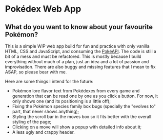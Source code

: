 # Pokédex Web App
## What do you want to know about your favourite Pokémon?

This is a simple WIP web app build for fun and practice with only vanilla HTML, CSS and JavaScript, and consuming the [PokéAPI](https://pokeapi.co/). 
The code is still a bit of a mess and must be refactored. This is mostly because I build everything without much of a plan, just an idea and a lot of passion and improvisation. There are also buggy and missing features that I mean to fix ASAP, so please bear with me. 

Here are some things I intend for the future:
- Pokémon lore flavor text from Pokédexes from every game and generation that can be read one by one as you click a button. For now, it only shows one (and its positioning is a little off);
- Fixing the Pokémon species family box bugs (specially the "evolves to" part, that never shows anything);
- Styling the scroll bar in the moves box so it fits better with the overall styling of the page;
- Clicking on a move will show a popup with detailed info about it;
- A less ugly and crappy header.